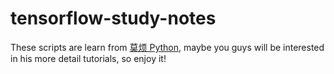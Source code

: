 # tensorflow-study-notes
These scripts are learn from [莫烦 Python](https://morvanzhou.github.io/), maybe you guys will be interested in his more detail tutorials, so enjoy it!
